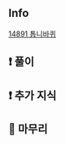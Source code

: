 ## Info

<a href="https://www.acmicpc.net/problem/14891" rel="nofollow">14891 톱니바퀴</a>

## ❗ 풀이


## ❗ 추가 지식


## 🙂 마무리

